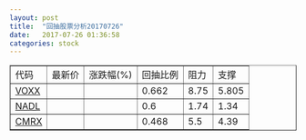 ```yaml
---
layout: post
title:  "回抽股票分析20170726"
date:   2017-07-26 01:36:58
categories: stock
---
```

<script type="text/javascript">
var stockList = []
stockList.push('gb_voxx');
stockList.push('gb_nadl');
stockList.push('gb_cmrx');
</script>
<table border="1">
 <tr>
 <td>代码</td>
 <td>最新价</td>
 <td>涨跌幅(%)</td>
 <td>回抽比例</td>
 <td>阻力</td>
 <td>支撑</td>
</tr>
  <tr id="voxx">
  <td><a href="http://stock.finance.sina.com.cn/usstock/quotes/VOXX.html" target="_blank">VOXX</a></td><td></td><td></td><td>0.662</td><td>8.75</td><td>5.805</td></tr>
  <tr id="nadl">
  <td><a href="http://stock.finance.sina.com.cn/usstock/quotes/NADL.html" target="_blank">NADL</a></td><td></td><td></td><td>0.6</td><td>1.74</td><td>1.34</td></tr>
  <tr id="cmrx">
  <td><a href="http://stock.finance.sina.com.cn/usstock/quotes/CMRX.html" target="_blank">CMRX</a></td><td></td><td></td><td>0.468</td><td>5.5</td><td>4.39</td></tr>
</table>
